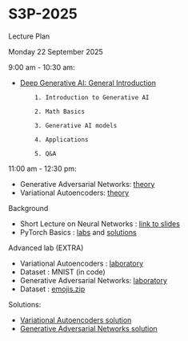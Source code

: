 # S3P-2025

Lecture Plan

Monday 22 September 2025

9:00 am - 10:30 am: 

- [Deep Generative AI: General Introduction](https://docs.google.com/presentation/d/1Hoy-KPL4qK19NfYLXUwBj023uRpVsixe/edit?usp=sharing&ouid=112539102430690321792&rtpof=true&sd=true) 
  
          1. Introduction to Generative AI 
  
          2. Math Basics 

          3. Generative AI models 
  
          4. Applications 
  
          5. Q&A 

11:00 am - 12:30 pm: 
- Generative Adversarial Networks: [theory](https://drive.google.com/file/d/1-bcgfolIEC9kiZ8x_38h90Ob84_keaxL/view?usp=sharing)
- Variational Autoencoders: [theory](https://drive.google.com/file/d/1vggSIJ-BOg8SleaARAycs0pfQ6np2wZN/view?usp=sharing) 



Background
- Short Lecture on Neural Networks : [link to slides](https://docs.google.com/presentation/d/1pWtXgvKu_X7_qLYatealikknRJeeGlLD/edit?usp=sharing&ouid=106033496572193449338&rtpof=true&sd=true)
- PyTorch Basics : [labs](https://colab.research.google.com/drive/1-9HCqKTrDDJuLAgXEg2CuE5cZDXeISeO?usp=sharing) and [solutions](https://colab.research.google.com/drive/1ZgqJk2CG8otieorhkxdpxucLbsO6FTUy?usp=sharing)

Advanced lab (EXTRA)
- Variational Autoencoders : [laboratory](https://colab.research.google.com/drive/1pCLdsbPlCCDvB1QNlQ0RtrRvaS3gomcC?usp=sharing) 
-   Dataset : MNIST (in code)
- Generative Adversarial Networks: [laboratory](https://colab.research.google.com/drive/1yMYEqopNNsJuadzhb9_a4k9AYPBjfO_P?usp=sharing)
-   Dataset : [emojis.zip](https://drive.google.com/file/d/1ueA6y9TyHXDJTsSTGpgB_-d3F6lSH5gR/view?usp=sharing)


Solutions:
- [Variational Autoencoders solution](https://colab.research.google.com/drive/14fCH88W4tdh8xL2RlxAgzWMcCWLsbdIU?usp=sharing)
- [Generative Adversarial Networks solution](https://colab.research.google.com/drive/1D1_xaZ5LqhuWWZcOoK3rsrqYPlgk-Ce7?usp=sharing)

